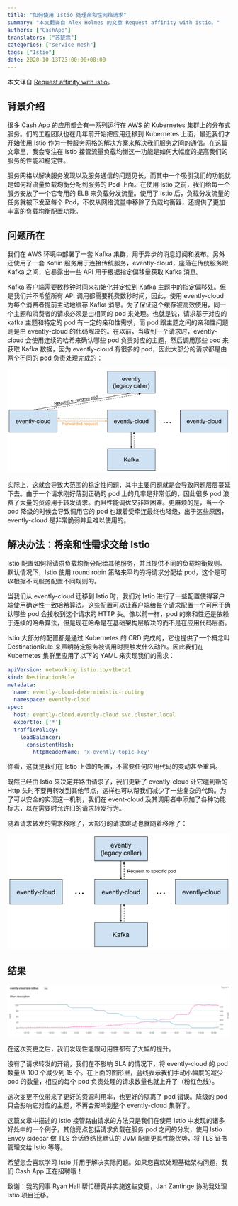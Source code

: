 ```yaml
---
title: "如何使用 Istio 处理亲和性网络请求"
summary: "本文翻译自 Alex Holmes 的文章 Request affinity with istio。"
authors: ["CashApp"]
translators: ["苏楚霖"]
categories: ["service mesh"]
tags: ["Istio"]
date: 2020-10-13T23:00:00+08:00
---
```


本文译自 [Request affinity with istio](https://cashapp.github.io/2020-08-04/request-affinity-with-istio)。

## 背景介绍

很多 Cash App 的应用都会有一系列运行在 AWS 的 Kubernetes 集群上的分布式服务。们的工程团队也在几年前开始把应用迁移到 Kubernetes 上面，最近我们才开始使用 Istio 作为一种服务网格的解决方案来解决我们服务之间的通信。在这篇文章里，我会专注在 Istio 接管流量负载均衡这一功能是如何大幅度的提高我们的服务的性能和稳定性。

服务网格以解决服务发现以及服务通信的问题见长，而其中一个吸引我们的功能就是如何将流量负载均衡分配到服务的 Pod 上面。在使用 Istio 之前，我们给每一个服务安放了一个它专用的 ELB 来负载分发流量。使用了 Istio 后，负载分发流量的任务就被下发至每个 Pod，不仅从网络流量中移除了负载均衡器，还提供了更加丰富的负载均衡配置功能。

## 问题所在

我们在 AWS 环境中部署了一套 Kafka 集群，用于异步的消息订阅和发布。另外还使用了一套 Kotlin 服务用于连接传统服务，evently-cloud，座落在传统服务跟 Kafka 之间，它暴露出一些 API 用于根据指定偏移量获取 Kafka 消息。

Kafka 客户端需要数秒钟时间来初始化并定位到 Kafka 主题中的指定偏移处。但是我们并不希望所有 API 调用都需要耗费数秒时间，因此，使用 evently-cloud 为每个消费者提前主动地缓存 Kafka 消息。为了保证这个缓存被高效使用，同一个主题和消费者的请求必须是由相同的 pod 来处理。也就是说，请求基于对应的 kafka 主题和特定的 pod 有一定的亲和性需求，而 pod 跟主题之间的亲和性问题则是由 evently-cloud 的代码解决的。在以前，当收到一个请求时，evently-cloud 会使用连续的哈希来确认哪些 pod 负责对应的主题，然后调用那些 pod 来获取 Kafka 数据，因为 evently-cloud 有很多的 pod，因此大部分的请求都是由两个不同的 pod 负责处理完成的：

!["istio-before"](./images/istio-before.png)

实际上，这就会导致大范围的稳定性问题，其中主要问题就是会导致问题层层蔓延下去。由于一个请求刚好落到正确的 pod 上的几率是非常低的，因此很多 pod 浪费了大量的资源用于转发请求。而且性能调优又非常困难。更麻烦的是，当一个 pod 降级的时候会导致调用它的 pod 也跟着受牵连最终也降级，出于这些原因，evently-cloud 是非常脆弱并且难以使用的。 

## 解决办法：将亲和性需求交给 Istio

Istio 配置如何将请求负载均衡分配给其他服务，并且提供不同的负载均衡规则。默认情况下，Istio 使用 round robin 策略来平均的将请求分配给 pod，这个是可以根据不同服务配置不同规则的。

当我们从 evently-cloud 迁移到 Istio 时，我们对 Istio 进行了一些配置使得客户端使用确定性一致哈希算法。这些配置可以让客户端给每个请求配置一个可用于确认哪些 pod 会接收到这个请求的 HTTP 头。像以前一样，pod 的亲和性还是依赖于连续的哈希算法，但是现在哈希是在基础架构层解决的而不是在应用代码层面。

Istio 大部分的配置都是通过 Kubernetes 的 CRD 完成的，它也提供了一个概念叫 DestinationRule 来声明特定服务被调用时要触发什么动作。因此我们在 Kubernetes 集群里应用了以下的 YAML 来实现我们的需求：

```yaml
apiVersion: networking.istio.io/v1beta1
kind: DestinationRule
metadata:
  name: evently-cloud-deterministic-routing
  namespace: evently-cloud
spec:
  host: evently-cloud.evently-cloud.svc.cluster.local
  exportTo: ['*']
  trafficPolicy:
    loadBalancer:
      consistentHash:
        httpHeaderName: 'x-evently-topic-key'
```

你看，这就是我们在 Istio 上做的配置，不需要任何应用代码的变动甚至重启。

既然已经由 Istio 来决定并路由请求了，我们更新了 evently-cloud 让它碰到新的 Http 头时不要再转发到其他节点，这样也可以帮我们减少了一些复杂的代码。为了可以安全的实现这一机制，我们在 event-cloud 及其调用者中添加了各种功能标志，以在需要时允许旧的请求转发行为。

随着请求转发的需求移除了，大部分的请求跳动也就随着移除了：

!["istio-after"](./images/istio-after.png)

## 结果

!["istio-rollout.png"](./images/istio-rollout.png)

在这次变更之后，我们发现性能跟可用性都有了大幅的提升。

没有了请求转发的开销，我们在不影响 SLA 的情况下，将 evently-cloud 的 pod 数量从 100 个减少到 15 个。在上面的图形里，蓝线表示我们手动小幅度的减少 pod 的数量，相应的每个 pod 负责处理的请求数量也就上升了（粉红色线）。

这次变更不仅带来了更好的资源利用率，也更好的隔离了 pod 错误。降级的 pod 只会影响它对应的主题，不再会影响到整个 evently-cloud 集群了。

这篇文章中描述的 Istio 接管路由请求的方法只是我们在使用 Istio 中发现的诸多好处中的一个例子，其他亮点包括请求负载在服务 pod 之间的分发，使用 Istio Envoy sidecar 做 TLS 会话终结比默认的 JVM 配置更具性能优势，将 TLS 证书管理交给 Istio 等等。


希望您会喜欢学习 Istio 并用于解决实际问题。如果您喜欢处理基础架构问题，我们 Cash App 正在招聘哦！

致谢：我的同事 Ryan Hall 帮忙研究并实施这些变更，Jan Zantinge 协助我处理 Istio 项目迁移。
